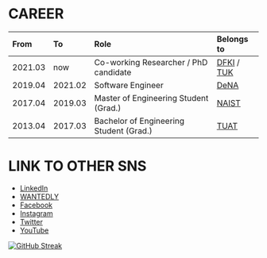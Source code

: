 # CAREER
| From    | To      | Role                                    | Belongs to                                                       | 
|:------- |:--------|:----------------------------------------|:-----------------------------------------------------------------|
| 2021.03 | now     | Co-working Researcher / PhD candidate   |[DFKI](https://www.dfki.de/web/) / [TUK](https://www.uni-kl.de/)  |
| 2019.04 | 2021.02 | Software Engineer                       |[DeNA](https://dena.com/jp/)                                      |
| 2017.04 | 2019.03 | Master of Engineering Student (Grad.)   |[NAIST](http://www.naist.jp/en/)                                  |
| 2013.04 | 2017.03 | Bachelor of Engineering Student (Grad.) |[TUAT](https://www.tuat.ac.jp/en/)                                |

# LINK TO OTHER SNS
- [LinkedIn](https://www.linkedin.com/in/ko-watanabe-linked94/)
- [WANTEDLY](https://www.wantedly.com/users/35987353)
- [Facebook](https://www.facebook.com/ko.watanabe.fb/)
- [Instagram](https://www.instagram.com/ko_watanabe_ig)
- [Twitter](https://twitter.com/ko_watanabe_jp)
- [YouTube](https://www.youtube.com/channel/UCvMocqDRMWYlbgX8jRAUHzQ)

<!-- [![Anurag's GitHub stats](https://github-readme-stats.vercel.app/api?username=ko-watanabe)](https://github.com/anuraghazra/github-readme-stats)
[![trophy](https://github-profile-trophy.vercel.app/?username=ko-watanabe)](https://github.com/ryo-ma/github-profile-trophy) -->
[![GitHub Streak](http://github-readme-streak-stats.herokuapp.com?user=ko-watanabe)](https://git.io/streak-stats)